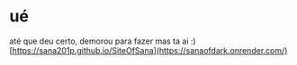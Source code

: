 # ué 

até que deu certo, demorou para fazer mas ta ai :)
[https://sana201p.github.io/SiteOfSana](https://sanaofdark.onrender.com/)
